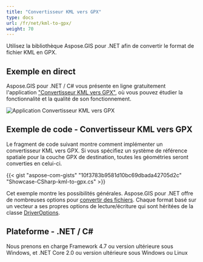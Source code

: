 ```yaml
---
title: "Convertisseur KML vers GPX"
type: docs
url: /fr/net/kml-to-gpx/
weight: 70
---
```


Utilisez la bibliothèque Aspose.GIS pour .NET afin de convertir le format de fichier KML en GPX.

## **Exemple en direct**

Aspose.GIS pour .NET / C# vous présente en ligne gratuitement l'application ["Convertisseur KML vers GPX"](https://products.aspose.app/gis/conversion/kml-to-gpx), où vous pouvez étudier la fonctionnalité et la qualité de son fonctionnement.

![Application Convertisseur KML vers GPX](conversion.png)

## **Exemple de code - Convertisseur KML vers GPX**

Le fragment de code suivant montre comment implémenter un convertisseur KML vers GPX. Si vous spécifiez un système de référence spatiale pour la couche GPX de destination, toutes les géométries seront converties en celui-ci. 

{{< gist "aspose-com-gists" "10f3783b9581d10bc69dbada42705d2c" "Showcase-CSharp-kml-to-gpx.cs" >}}

Cet exemple montre les possibilités générales. Aspose.GIS pour .NET offre de nombreuses options pour [convertir des fichiers](https://docs.aspose.com/gis/net/vector-layers/). Chaque format basé sur un vecteur a ses propres options de lecture/écriture qui sont héritées de la classe [DriverOptions](https://reference.aspose.com/gis/net/aspose.gis/driveroptions).

## **Plateforme - .NET / C#**

Nous prenons en charge Framework 4.7 ou version ultérieure sous Windows, et .NET Core 2.0 ou version ultérieure sous Windows ou Linux
